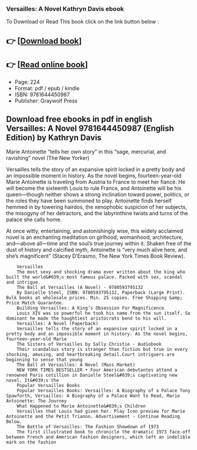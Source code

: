 ### Versailles: A Novel Kathryn Davis ebook

To Download or Read This book click on the link button below :

## 👉  [**[Download book](http://get-pdfs.com/download.php?group=book&from=github.com&id=722062&lnk=1079 "Download book")**]

## 👉  [**[Read online book](http://get-pdfs.com/download.php?group=book&from=github.com&id=722062&lnk=1079 "Read online book")**]


* Page: 224
* Format: pdf / epub / kindle
* ISBN: 9781644450987
* Publisher: Graywolf Press



## Download free ebooks in pdf in english Versailles: A Novel 9781644450987 (English Edition) by Kathryn Davis 



Marie Antoinette “tells her own story” in this “sage, mercurial, and ravishing” novel (The New Yorker)

 Versailles tells the story of an expansive spirit locked in a pretty body and an impossible moment in history. As the novel begins, fourteen-year-old Marie Antoinette is traveling from Austria to France to meet her fiancé. He will become the sixteenth Louis to rule France, and Antoinette will be his queen—though neither shows a strong inclination toward power, politics, or the roles they have been summoned to play. Antoinette finds herself hemmed in by towering hairdos, the xenophobic suspicion of her subjects, the misogyny of her detractors, and the labyrinthine twists and turns of the palace she calls home.
 
 At once witty, entertaining, and astonishingly wise, this widely acclaimed novel is an enchanting meditation on girlhood, womanhood, architecture, and—above all—time and the soul’s true journey within it. Shaken free of the dust of history and calcified myth, Antoinette is “very much alive here, and she’s magnificent” (Stacey D’Erasmo, The New York Times Book Review).


        Versailles
        The most sexy and shocking drama ever written about the king who built the world&#039;s most famous palace. Packed with sex, scandal and intrigue.
        The Ball at Versailles (A Novel) - 9780593795132
        By Danielle Steel, ISBN: 9780593795132, Paperback (Large Print). Bulk books at wholesale prices. Min. 25 copies. Free Shipping &amp; Price Match Guarantee.
        Building Versailles: A King’s Obsession For Magnificence
        Louis XIV was so powerful he took his name from the sun itself. So dominant he made the haughtiest aristocrats bend to his will.
        Versailles: A Novel (Paperback)
        Versailles tells the story of an expansive spirit locked in a pretty body and an impossible moment in history. As the novel begins, fourteen-year-old Marie 
        The Sisters of Versailles by Sally Christie - Audiobook
        Their scandalous story is stranger than fiction but true in every shocking, amusing, and heartbreaking detail.Court intriguers are beginning to sense that young 
        The Ball at Versailles: A Novel (Mass Market)
        NEW YORK TIMES BESTSELLER • Four American debutantes attend a renowned Paris cotillion in Danielle Steel&#039;s captivating new novel. It&#039;s the 
        Popular Versailles Books
        Popular Versailles Books: Versailles: A Biography of a Palace Tony Spawforth, Versailles: A Biography of a Palace Want to Read, Marie Antoinette: The Journey 
        What Happened to Marie Antoinette&#039;s Children
        Versailles that Louis had given her. Play Icon preview for Marie Antoinette and the Petit Trianon. Advertisement - Continue Reading Below.
        The Battle of Versailles: The Fashion Showdown of 1973
        The first illustrated book to chronicle the dramatic 1973 face-off between French and American fashion designers, which left an indelible mark on the fashion 
    





